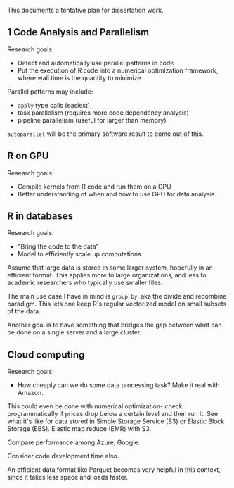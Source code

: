 This documents a tentative plan for dissertation work.


## 1 Code Analysis and Parallelism

Research goals:
- Detect and automatically use parallel patterns in code
- Put the execution of R code into a numerical optimization
  framework, where wall time is the quantity to minimize

Parallel patterns may include:
- `apply` type calls (easiest)
- task parallelism (requires more code dependency analysis)
- pipeline parallelism (useful for larger than memory)

`autoparallel` will be the primary software result to come out of this.


## R on GPU

Research goals:
- Compile kernels from R code and run them on a GPU
- Better understanding of when and how to use GPU for data analysis


## R in databases

Research goals:
- "Bring the code to the data"
- Model to efficiently scale up computations

Assume that large data is stored in some larger system, hopefully in an
efficient format. This applies more to large organizations, and less to
academic researchers who typically use smaller files.

The main use case I have in mind is `group by`, aka the divide and
recombine paradigm. This lets one keep R's regular vectorized model on
small subsets of the data.

Another goal is to have something that bridges the gap between what can be
done on a single server and a large cluster.


## Cloud computing

Research goals:
- How cheaply can we do some data processing task? Make it real with Amazon.

This could even be done with numerical optimization- check programmatically
if prices drop below a certain level and then run it.  See what it's like
for data stored in Simple Storage Service (S3) or Elastic Block Storage
(EBS).  Elastic map reduce (EMR) with S3.

Compare performance among Azure, Google.

Consider code development time also.

An efficient data format like Parquet becomes very helpful in this context,
since it takes less space and loads faster.
